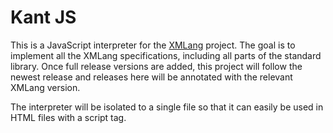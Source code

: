 # Kant JS
This is a JavaScript interpreter for the [XMLang](https://github.com/Fisch37/xmlang) project.
The goal is to implement all the XMLang specifications, including all parts of the standard library.
Once full release versions are added, this project will follow the newest release and releases here
will be annotated with the relevant XMLang version.

The interpreter will be isolated to a single file so that it can easily be used in HTML files with a script tag.
